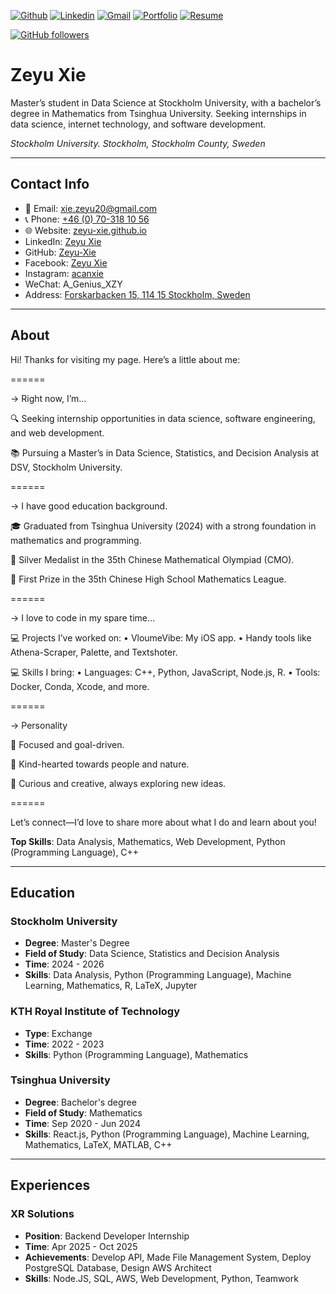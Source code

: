 [![Github](https://img.shields.io/badge/-Github-black?style=for-the-badge&logo=Github&logoColor=white)](https://github.com/Zeyu-Xie) [![Linkedin](https://img.shields.io/badge/-LinkedIn-0077B5?style=for-the-badge&logo=Linkedin&logoColor=white)](https://www.linkedin.com/in/zeyu-xie/) [![Gmail](https://img.shields.io/badge/-Gmail-C14438?style=for-the-badge&logo=Gmail&logoColor=white)](mailto:xie.zeyu20@gmail.com) [![Portfolio](http://img.shields.io/badge/Portfolio-orange?style=for-the-badge&logoColor=white)](https://Zeyu-Xie.github.io) [![Resume](http://img.shields.io/badge/Resume-gray?style=for-the-badge&logoColor=white)](https://zeyu-xie.github.io/documents/Zeyu_Xie_resume.pdf)

[![GitHub followers](https://img.shields.io/github/followers/Zeyu-Xie?style=for-the-badge)](https://github.com/Zeyu-Xie?tab=followers)

# Zeyu Xie

Master’s student in Data Science at Stockholm University, with a bachelor’s degree in Mathematics from Tsinghua University. Seeking internships in data science, internet technology, and software development.

*Stockholm University. Stockholm, Stockholm County, Sweden*

---

## Contact Info

- 📧 Email: [xie.zeyu20@gmail.com](mailto:xie.zeyu20@gmail.com)
- 📞 Phone: [+46 (0) 70-318 10 56](tel:+460703181056)
- 🌐 Website: [zeyu-xie.github.io](https://zeyu-xie.github.io)
- LinkedIn: [Zeyu Xie](https://www.linkedin.com/in/zeyu-xie)
- GitHub: [Zeyu-Xie](https://github.com/Zeyu-Xie)
- Facebook: [Zeyu Xie](https://www.facebook.com/profile.php?id=100074450301226)
- Instagram: [acanxie](https://www.instagram.com/acanxie/)
- WeChat: A_Genius_XZY
- Address: [Forskarbacken 15, 114 15 Stockholm, Sweden](https://maps.app.goo.gl/Y9rKbTeWLCVW9uPa6)

---

## About

Hi! Thanks for visiting my page. Here’s a little about me:

======

-> Right now, I’m…

🔍 Seeking internship opportunities in data science, software engineering, and web development.

📚 Pursuing a Master’s in Data Science, Statistics, and Decision Analysis at DSV, Stockholm University.

======

-> I have good education background.

🎓 Graduated from Tsinghua University (2024) with a strong foundation in mathematics and programming.

🏅 Silver Medalist in the 35th Chinese Mathematical Olympiad (CMO).

🏅 First Prize in the 35th Chinese High School Mathematics League.

======

-> I love to code in my spare time…

💻 Projects I’ve worked on:
 • VloumeVibe: My iOS app.
 • Handy tools like Athena-Scraper, Palette, and Textshoter.

💻 Skills I bring:
 • Languages: C++, Python, JavaScript, Node.js, R.
 • Tools: Docker, Conda, Xcode, and more.

======

-> Personality

🎯 Focused and goal-driven.

🐶 Kind-hearted towards people and nature.

🤔 Curious and creative, always exploring new ideas.

======

Let’s connect—I’d love to share more about what I do and learn about you!

**Top Skills**: Data Analysis, Mathematics, Web Development, Python (Programming Language), C++

---

## Education

### Stockholm University

- **Degree**: Master's Degree
- **Field of Study**: Data Science, Statistics and Decision Analysis
- **Time**: 2024 - 2026
- **Skills**: Data Analysis, Python (Programming Language), Machine Learning, Mathematics, R, LaTeX, Jupyter

### KTH Royal Institute of Technology

- **Type**: Exchange
- **Time**: 2022 - 2023
- **Skills**: Python (Programming Language), Mathematics

### Tsinghua University

- **Degree**: Bachelor's degree
- **Field of Study**: Mathematics
- **Time**: Sep 2020 - Jun 2024
- **Skills**: React.js, Python (Programming Language), Machine Learning, Mathematics, LaTeX, MATLAB, C++

---

## Experiences

### XR Solutions

- **Position**: Backend Developer Internship
- **Time**: Apr 2025 - Oct 2025
- **Achievements**: Develop API, Made File Management System, Deploy PostgreSQL Database, Design AWS Architect
- **Skills**: Node.JS, SQL, AWS, Web Development, Python, Teamwork
